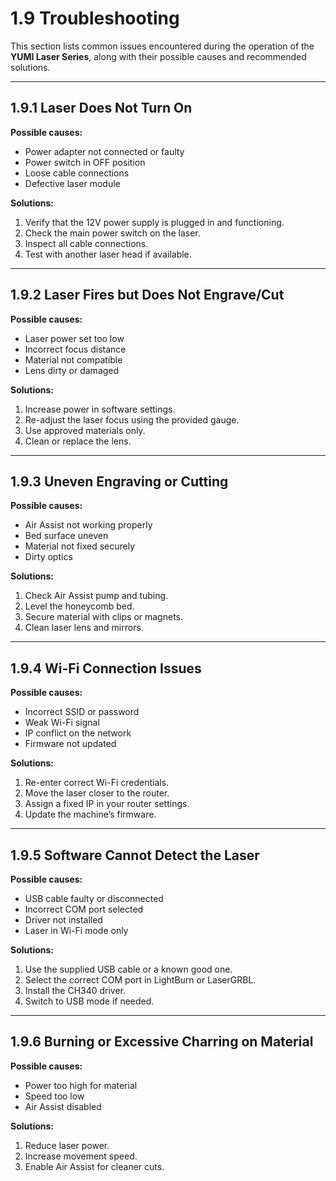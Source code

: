 # 1.9 Troubleshooting

This section lists common issues encountered during the operation of the **YUMI Laser Series**, along with their possible causes and recommended solutions.


---

## 1.9.1 Laser Does Not Turn On

**Possible causes:**
- Power adapter not connected or faulty
- Power switch in OFF position
- Loose cable connections
- Defective laser module

**Solutions:**
1. Verify that the 12V power supply is plugged in and functioning.
2. Check the main power switch on the laser.
3. Inspect all cable connections.
4. Test with another laser head if available.

---

## 1.9.2 Laser Fires but Does Not Engrave/Cut

**Possible causes:**
- Laser power set too low
- Incorrect focus distance
- Material not compatible
- Lens dirty or damaged

**Solutions:**
1. Increase power in software settings.
2. Re-adjust the laser focus using the provided gauge.
3. Use approved materials only.
4. Clean or replace the lens.

---

## 1.9.3 Uneven Engraving or Cutting

**Possible causes:**
- Air Assist not working properly
- Bed surface uneven
- Material not fixed securely
- Dirty optics

**Solutions:**
1. Check Air Assist pump and tubing.
2. Level the honeycomb bed.
3. Secure material with clips or magnets.
4. Clean laser lens and mirrors.

---

## 1.9.4 Wi-Fi Connection Issues

**Possible causes:**
- Incorrect SSID or password
- Weak Wi-Fi signal
- IP conflict on the network
- Firmware not updated

**Solutions:**
1. Re-enter correct Wi-Fi credentials.
2. Move the laser closer to the router.
3. Assign a fixed IP in your router settings.
4. Update the machine’s firmware.

---

## 1.9.5 Software Cannot Detect the Laser

**Possible causes:**
- USB cable faulty or disconnected
- Incorrect COM port selected
- Driver not installed
- Laser in Wi-Fi mode only

**Solutions:**
1. Use the supplied USB cable or a known good one.
2. Select the correct COM port in LightBurn or LaserGRBL.
3. Install the CH340 driver.
4. Switch to USB mode if needed.

---

## 1.9.6 Burning or Excessive Charring on Material

**Possible causes:**
- Power too high for material
- Speed too low
- Air Assist disabled

**Solutions:**
1. Reduce laser power.
2. Increase movement speed.
3. Enable Air Assist for cleaner cuts.




